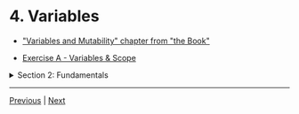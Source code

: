 # 4. Variables

-   ["Variables and Mutability" chapter from "the Book"](https://doc.rust-lang.org/book/ch03-01-variables-and-mutability.html)

-   [Exercise A - Variables & Scope](https://github.com/CleanCut/ultimate_rust_crash_course/tree/main/exercise/a_variables)


<details>
  <summary> Section 2: Fundamentals </summary>

  - [Codebase: fundamentals](../src/s2_fundamentals/)

</details>

---

[Previous](./3_Cargo.md) | [Next](./5_Scope.md)